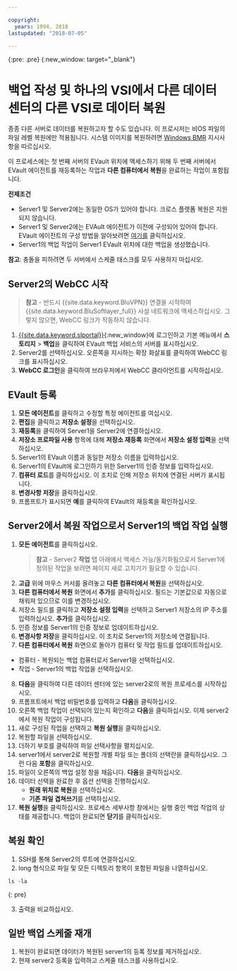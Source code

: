 ```yaml
---

copyright:
  years: 1994, 2018
lastupdated: "2018-07-05"

---
```

{:pre: .pre}
{:new_window: target="_blank"}

# 백업 작성 및 하나의 VSI에서 다른 데이터 센터의 다른 VSI로 데이터 복원

종종 다른 서버로 데이터를 복원하고자 할 수도 있습니다. 이 프로시저는 비OS 파일의 파일 레벨 복원에만 적용됩니다. 시스템 이미지를 복원하려면 [Windows BMR](restoring-evault-bmr-system-volume-image.html) 지시사항을 따르십시오.

이 프로세스에는 첫 번째 서버의 EVault 위치에 액세스하기 위해 두 번째 서버에서 EVault 에이전트를 재등록하는 작업과 **다른 컴퓨터에서 복원**을 완료하는 작업이 포함됩니다.

**전제조건**

- Server1 및 Server2에는 동일한 OS가 있어야 합니다. 크로스 플랫폼 복원은 지원되지 않습니다.
- Server1 및 Server2에는 EVAult 에이전트가 이전에 구성되어 있어야 합니다. EVault 에이전트의 구성 방법을 알아보려면 [여기를](index.html#configuring-evault-agent-in-webcc) 클릭하십시오.
- Server1의 백업 작업이 Server1 EVault 위치에 대한 백업을 생성했습니다.

**참고**: 충돌을 피하려면 두 서버에서 스케줄 태스크를 모두 사용하지 마십시오. 

## Server2의 WebCC 시작

>**참고** - 반드시 {{site.data.keyword.BluVPN}} 연결을 시작하여 {{site.data.keyword.BluSoftlayer_full}} 사설 네트워크에 액세스하십시오. 그렇지 않으면, WebCC 링크가 작동하지 않습니다.

1. [{{site.data.keyword.slportal}}](https://control.softlayer.com/){:new_window}에 로그인하고 기본 메뉴에서 **스토리지** > **백업**을 클릭하여 EVault 백업 서비스의 서버를 표시하십시오. 
2. Server2를 선택하십시오. 오른쪽을 지시하는 확장 화살표를 클릭하여 WebCC 링크를 표시하십시오.
3. **WebCC 로그인**을 클릭하여 브라우저에서 WebCC 클라이언트를 시작하십시오.

## EVault 등록

1. **모든 에이전트**를 클릭하고 수정할 특정 에이전트를 여십시오.
2. **편집**을 클릭하고 **저장소 설정**을 선택하십시오.
3. **재등록**을 클릭하여 Server1을 Server2에 연결하십시오.
4. **저장소 프로파일 사용** 항목에 대해 **저장소 재등록** 화면에서 **저장소 설정 입력**을 선택하십시오.
5. Server1의 EVault 이름과 동일한 저장소 이름을 입력하십시오.
6. Server1의 EVault에 로그인하기 위한 Server1의 인증 정보를 입력하십시오.
7. **컴퓨터 로드**를 클릭하십시오. 이 조치로 인해 저장소 위치에 연결된 서버가 표시됩니다.
8. **변경사항 저장**을 클릭하십시오.
9. 프롬프트가 표시되면 **예**를 클릭하여 EVault의 재등록을 확인하십시오.

## Server2에서 복원 작업으로서 Server1의 백업 작업 실행

1. **모든 에이전트**를 클릭하십시오.
   >**참고** - Server2 **작업** 탭 아래에서 액세스 가능/동기화됨으로서 Server1에 정의된 작업을 보려면 페이지 새로 고치기가 필요할 수 있습니다.
2. **고급** 위에 마우스 커서를 올려놓고 **다른 컴퓨터에서 복원**을 선택하십시오.
3. **다른 컴퓨터에서 복원** 화면에서 **추가**를 클릭하십시오. 필드는 기본값으로 자동으로 채워져 있으므로 이를 변경하십시오.
4. 저장소 필드를 클릭하고 **저장소 설정 입력**을 선택하고 Server1 저장소의 IP 주소를 입력하십시오. **추가**를 클릭하십시오.
5. 인증 정보를 Server1의 인증 정보로 업데이트하십시오.
6. **변경사항 저장**을 클릭하십시오. 이 조치로 Server1의 저장소에 연결됩니다.
7. **다른 컴퓨터에서 복원** 화면으로 돌아가 컴퓨터 및 작업 필드를 업데이트하십시오.
  - 컴퓨터 - 복원되는 백업 컴퓨터로서 Server1을 선택하십시오. 
  - 작업 - Server1의 백업 작업을 선택하십시오.
8. **다음**을 클릭하여 다른 데이터 센터에 있는 server2로의 복원 프로세스를 시작하십시오.
9. 프롬프트에서 백업 비밀번호를 입력하고 **다음**을 클릭하십시오.
10. 오른쪽 백업 작업이 선택되어 있는지 확인하고 **다음**을 클릭하십시오. 이제 server2에서 복원 작업이 구성됩니다. 
11. 새로 구성된 작업을 선택하고 **복원 실행**을 클릭하십시오.
12. 복원할 파일을 선택하십시오. 
13. 더하기 부호를 클릭하여 파일 선택사항을 펼치십시오.
14. server1에서 server2로 복원할 개별 파일 또는 폴더의 선택란을 클릭하십시오. 그런 다음 **포함**을 클릭하십시오.
15. 파일이 오른쪽의 백업 설정 창을 채웁니다. **다음**을 클릭하십시오. 
16. 데이터 선택을 완료한 후 옵션 선택을 진행하십시오.
    - **원래 위치로 복원**을 선택하십시오.
    - **기존 파일 겹쳐쓰기**를 선택하십시오.
17. **복원 실행**을 클릭하십시오. 프로세스 세부사항 창에서는 실행 중인 백업 작업의 상태를 제공합니다. 백업이 완료되면 **닫기**를 클릭하십시오.


## 복원 확인

1. SSH를 통해 Server2의 루트에 연결하십시오.
2. long 형식으로 파일 및 모든 디렉토리 항목이 포함된 파일을 나열하십시오.
  ```
  ls -la
  ```
  {: pre}
  
3. 출력을 비교하십시오.
  
## 일반 백업 스케줄 재개

1. 복원이 완료되면 데이터가 복원된 server1의 등록 정보를 제거하십시오. 
2. 현재 server2 등록을 입력하고 스케줄 태스크를 사용하십시오.
